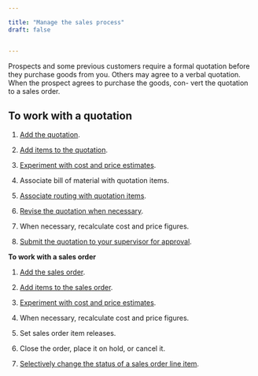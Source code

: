 ```yaml
---

title: "Manage the sales process"
draft: false


---
```


Prospects and some previous customers require a formal quotation before they purchase goods from you. Others may agree to a verbal quotation. When the prospect agrees to purchase the goods, con- vert the quotation to a sales order.

## To work with a quotation

1.  [Add the quotation](add-a-quotation.md). 

2.  [Add items to the quotation](add-items-to-a-quotation.md). 

3.  [Experiment with cost and price estimates](experiment-with-cost-and-price-estimates-in-quotations-or-sales-orders.md). 

4.  Associate bill of material with quotation items.

5.  [Associate routing with quotation items](add-a-routing-to-an-item-in-a-quotation-or-sales-order.md).

6.  [Revise the quotation when necessary](revise-a-quotation-or-sales-order.md).

7.  When necessary, recalculate cost and price figures.

8.  [Submit the quotation to your supervisor for approval](submit-a-quotation-or-sales-order-for-approval.md).


**To work with a sales order**

1.  [Add the sales order](add-a-sales-order.md).

2.  [Add items to the sales order](add-items-to-a-sales-order.md). 

3.  [Experiment with cost and price estimates](experiment-with-cost-and-price-estimates-in-quotations-or-sales-orders.md). 

4.  When necessary, recalculate cost and price figures.

5.  Set sales order item releases.

6.  Close the order, place it on hold, or cancel it.

7.  [Selectively change the status of a sales order line item](change-or-remove-items-in-a-sales-order.md).